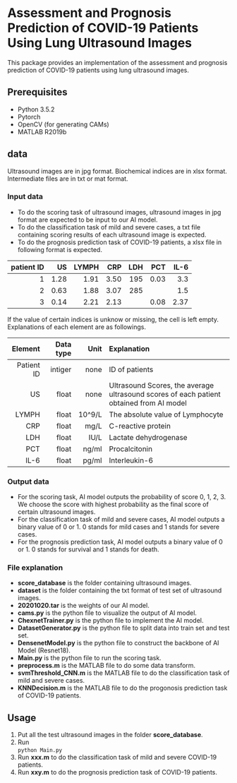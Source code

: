 # Assessment and Prognosis Prediction of COVID-19 Patients Using Lung Ultrasound Images
This package provides an implementation of the assessment and prognosis prediction of COVID-19 patients using lung ultrasound images.

## Prerequisites
* Python 3.5.2
* Pytorch
* OpenCV (for generating CAMs)
* MATLAB R2019b

## data
Ultrasound images are in jpg format. Biochemical indices are in xlsx format. Intermediate files are in txt or mat format.

### Input data
* To do the scoring task of ultrasound images, ultrasound images in jpg format are expected to be input to our AI model.
* To do the classification task of mild and severe cases, a txt file containing scoring results of each ultrasound image is expected.
* To do the prognosis prediction task of COVID-19 patients, a xlsx file in following format is expected.
  
| patient ID   | US        |  LYMPH      |  CRP       |  LDH      |  PCT       |  IL-6      |
| -----:       | -----:    | -----:      | -----:     | -----:    | -----:     | -----:     |
| 1            | 1.28      |  1.91       |  3.50      |  195      |   0.03     |   3.3      |
| 2            | 0.63      |  1.88       |  3.07      |  285      |            |   1.5      |
| 3            | 0.14      |  2.21       |  2.13      |           |   0.08     |   2.37     |

If the value of certain indices is unknow or missing, the cell is left empty.  
Explanations of each element are as followings.

| Element          | Data type    |  Unit       |  Explanation       |
| -----:           | -----:       | -----:      | :-----             | 
| Patient ID       | intiger      |  none       |  ID of patients      | 
| US               | float        |  none       |  Ultrasound Scores, the average ultrasound scores of each patient obtained from AI model  | 
| LYMPH            | float        |  10^9/L     |  The absolute value of Lymphocyte    | 
| CRP              | float        |  mg/L       |  C-reactive protein    | 
| LDH              | float        |  IU/L       |  Lactate dehydrogenase   | 
| PCT              | float        |  ng/ml      |  Procalcitonin    | 
| IL-6             | float        |  pg/ml      |  Interleukin-6    | 

### Output data
* For the scoring task, AI model outputs the probability of score 0, 1, 2, 3. We choose the score with highest probability as the final score of certain ultrasound images.
* For the classification task of mild and severe cases, AI model outputs a binary value of 0 or 1. 0 stands for mild cases and 1 stands for severe cases.
* For the prognosis prediction task, AI model outputs a binary value of 0 or 1. 0 stands for survival and 1 stands for death.

### File explanation
* **score_database** is the folder containing ultrasound images.
* **dataset** is the folder containing the txt format of test set of ultrasound images.
* **20201020.tar** is the weights of our AI model.
* **cams.py** is the python file to visualize the output of AI model.
* **ChexnetTrainer.py** is the python file to implement the AI model.
* **DatasetGenerator.py** is the python file to split data into train set and test set.
* **DensenetModel.py** is the python file to construct the backbone of AI Model (Resnet18).
* **Main.py** is the python file to run the scoring task.
* **preprocess.m** is the MATLAB file to do some data transform.
* **svmThreshold_CNN.m** is the MATLAB file to do the classification task of mild and severe cases.
* **KNNDecision.m** is the MATLAB file to do the progonosis prediction task of COVID-19 patients.

## Usage
1. Put all the test ultrasound images in the folder **score_database**.  
2. Run  
    `python Main.py`  
3. Run **xxx.m** to do the classification task of mild and severe COVID-19 patients.  
4. Run **xxy.m** to do the prognosis prediction task of COVID-19 patients.  
